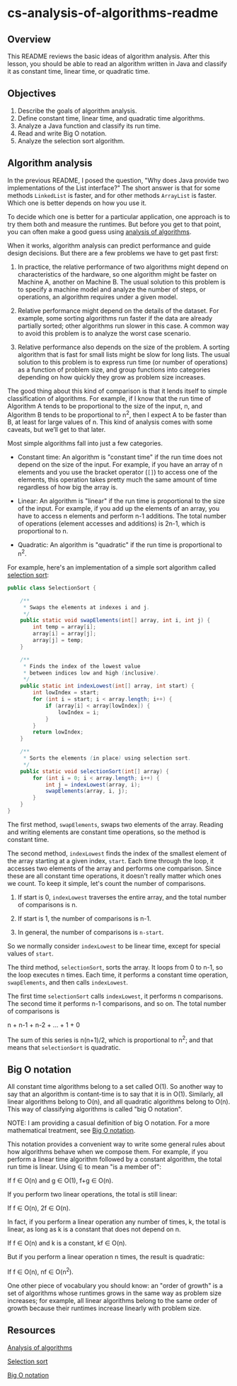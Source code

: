 # cs-analysis-of-algorithms-readme


## Overview

This README reviews the basic ideas of algorithm analysis.  After this lesson, you should be able to read an algorithm written in Java and classify it as constant time, linear time, or quadratic time.


## Objectives

1.  Describe the goals of algorithm analysis.
2.  Define constant time, linear time, and quadratic time algorithms.
3.  Analyze a Java function and classify its run time.
4.  Read and write Big O notation.
5.  Analyze the selection sort algorithm.


## Algorithm analysis

In the previous README, I posed the question, "Why does Java provide two implementations of the List interface?"  The short answer is that for some methods `LinkedList` is faster, and for other methods `ArrayList` is faster.  Which one is better depends on how you use it.

To decide which one is better for a particular application, one approach is to try them both and measure the runtimes.  But before you get to that point, you can often make a good guess using [analysis of algorithms](http://en.wikipedia.org/wiki/Analysis_of_algorithms).

 
When it works, algorithm analysis can predict performance and guide design decisions.  But there are a few problems we have to get past first:

1.  In practice, the relative performance of two algorithms might depend on characteristics of the hardware, so one algorithm might be faster on Machine A, another on Machine B.  The usual solution to this problem is to specify a machine model and analyze the number of steps, or operations, an algorithm requires under a given model.

2.  Relative performance might depend on the details of the dataset. For example, some sorting algorithms run faster if the data are already partially sorted; other algorithms run slower in this case.  A common way to avoid this problem is to analyze the worst case scenario.

3.  Relative performance also depends on the size of the problem.  A sorting algorithm that is fast for small lists might be slow for long lists.  The usual solution to this problem is to express run time (or number of operations) as a function of problem size, and group functions into categories depending on how quickly they grow as problem size increases.

The good thing about this kind of comparison is that it lends itself to simple classification of algorithms.  For example, if I know that the run time of Algorithm A tends to be proportional to the size of the input, n, and Algorithm B tends to be proportional to n<sup>2</sup>, then I expect A to be faster than B, at least for large values of n.  This kind of analysis comes with some caveats, but we’ll get to that later.

Most simple algorithms fall into just a few categories.

*   Constant time:  An algorithm is "constant time" if the run time does not depend on the size of the input.  For example, if you have an array of n elements and you use the bracket operator (`[]`) to access one of the elements, this operation takes pretty much the same amount of time regardless of how big the array is.

*   Linear:  An algorithm is "linear" if the run time is proportional to the size of the input.  For example, if you add up the elements of an array, you have to access n elements and perform n-1 additions.  The total number of operations (element accesses and additions) is 2n-1, which is proportional to n.

*   Quadratic:  An algorithm is "quadratic" if the run time is proportional to n<sup>2</sup>.

For example, here's an implementation of a simple sort algorithm called [selection sort](https://en.wikipedia.org/wiki/Selection_sort):

```java
public class SelectionSort {

	/**
	 * Swaps the elements at indexes i and j.
	 */
	public static void swapElements(int[] array, int i, int j) {
		int temp = array[i];
		array[i] = array[j];
		array[j] = temp;
	}

	/**
	 * Finds the index of the lowest value
	 * between indices low and high (inclusive).
	 */
	public static int indexLowest(int[] array, int start) {
		int lowIndex = start;
		for (int i = start; i < array.length; i++) {
			if (array[i] < array[lowIndex]) {
				lowIndex = i;
			}
		}
		return lowIndex;
	}

	/**
	 * Sorts the elements (in place) using selection sort.
	 */
	public static void selectionSort(int[] array) {
		for (int i = 0; i < array.length; i++) {
			int j = indexLowest(array, i);
			swapElements(array, i, j);
		}
	}
}

```

The first method, `swapElements`, swaps two elements of the array.  Reading and writing elements are constant time operations, so the method is constant time.

The second method, `indexLowest` finds the index of the smallest element of the array starting at a given index, `start`.  Each time through the loop, it accesses two elements of the array and performs one comparison.  Since these are all constant time operations, it doesn't really matter which ones we count.  To keep it simple, let's count the number of comparisons.

1.  If start is 0, `indexLowest` traverses the entire array, and the total number of comparisons is n.

2.  If start is 1, the number of comparisons is n-1.

3.  In general, the number of comparisons is `n-start`.

So we normally consider `indexLowest` to be linear time, except for special values of `start`.

The third method, `selectionSort`, sorts the array.  It loops from 0 to n-1, so the loop executes n times.  Each time, it performs a constant time operation, `swapElements`, and then calls `indexLowest`.

The first time `selectionSort` calls `indexLowest`, it performs n comparisons.  The second time it performs n-1 comparisons, and so on.  The total number of comparisons is

n + n-1 + n-2 + ... + 1 + 0

The sum of this series is n(n+1)/2, which is proportional to n<sup>2</sup>; and that means that `selectionSort` is quadratic.


## Big O notation

All constant time algorithms belong to a set called O(1).  So another way to say that an algorithm is contant-time is to say that it is in O(1).  Similarly, all linear algorithms belong to O(n), and all quadratic algorithms belong to O(n).  This way of classifying algorithms is called "big O notation".

NOTE: I am providing a casual definition of big O notation.  For a more mathematical treatment, see [Big O notation](https://en.wikipedia.org/wiki/Big_O_notation).

This notation provides a convenient way to write some general rules about how algorithms behave when we compose them.  For example, if you perform a linear time algorithm followed by a constant algorithm, the total run time is linear.  Using ∈ to mean "is a member of":

If f ∈ O(n) and g ∈ O(1), f+g ∈ O(n).

If you perform two linear operations, the total is still linear:

If f ∈ O(n), 2f ∈ O(n).

In fact, if you perform a linear operation any number of times, k, the total is linear, as long as k is a constant that does not depend on n.

If f ∈ O(n) and k is a constant, kf ∈ O(n).

But if you perform a linear operation n times, the result is quadratic:

If f ∈ O(n), nf ∈ O(n<sup>2</sup>).

One other piece of vocabulary you should know: an "order of growth" is a set of algorithms whose runtimes grows in the same way as problem size increases; for example, all linear algorithms belong to the same order of growth because their runtimes increase linearly with problem size.



## Resources

[Analysis of algorithms](http://en.wikipedia.org/wiki/Analysis_of_algorithms)

[Selection sort](https://en.wikipedia.org/wiki/Selection_sort)

[Big O notation](https://en.wikipedia.org/wiki/Big_O_notation)

